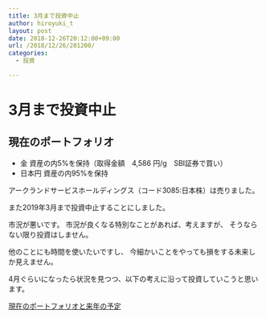 ```yaml
---
title: 3月まで投資中止
author: hiroyuki_t
layout: post
date: 2018-12-26T20:12:00+09:00
url: /2018/12/26/201200/
categories:
  - 投資

---
```


# 3月まで投資中止

## 現在のポートフォリオ
- 金 資産の内5%を保持（取得金額　4,586 円/g　SBI証券で買い）
- 日本円 資産の内95%を保持

アークランドサービスホールディングス（コード3085:日本株）は売りました。

また2019年3月まで投資中止することにしました。

市況が悪いです。
市況が良くなる特別なことがあれば、考えますが、
そうならない限り投資はしません。

他のことにも時間を使いたいですし、
今細かいことをやっても損をする未来しか見えません。

4月ぐらいになったら状況を見つつ、以下の考えに沿って投資していこうと思います。

[現在のポートフォリオと来年の予定](https://d.tflare.com/2018/12/19/083600/)

